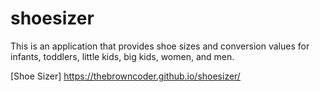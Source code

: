 # shoesizer

This is an application that provides shoe sizes and conversion values for infants, toddlers, little kids, big kids, women, and men.

[Shoe Sizer] https://thebrowncoder.github.io/shoesizer/
